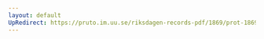 ```yaml
---
layout: default
UpRedirect: https://pruto.im.uu.se/riksdagen-records-pdf/1869/prot-1869--ak--503/prot-1869--ak--503_012.pdf
---
```

